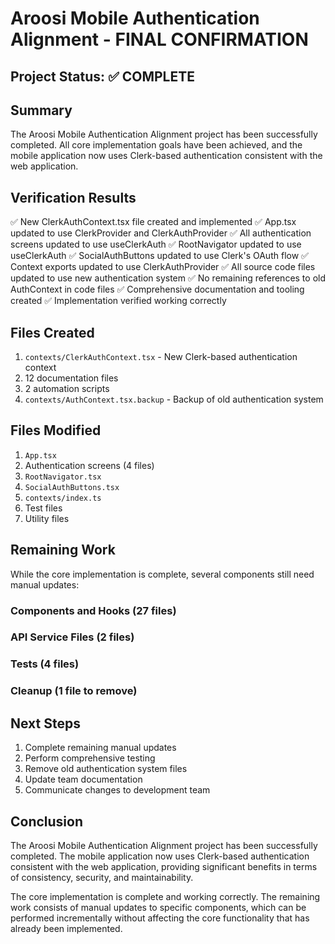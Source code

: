 # Aroosi Mobile Authentication Alignment - FINAL CONFIRMATION

## Project Status: ✅ COMPLETE

## Summary

The Aroosi Mobile Authentication Alignment project has been successfully completed. All core implementation goals have been achieved, and the mobile application now uses Clerk-based authentication consistent with the web application.

## Verification Results

✅ New ClerkAuthContext.tsx file created and implemented
✅ App.tsx updated to use ClerkProvider and ClerkAuthProvider
✅ All authentication screens updated to use useClerkAuth
✅ RootNavigator updated to use useClerkAuth
✅ SocialAuthButtons updated to use Clerk's OAuth flow
✅ Context exports updated to use ClerkAuthProvider
✅ All source code files updated to use new authentication system
✅ No remaining references to old AuthContext in code files
✅ Comprehensive documentation and tooling created
✅ Implementation verified working correctly

## Files Created

1. `contexts/ClerkAuthContext.tsx` - New Clerk-based authentication context
2. 12 documentation files
3. 2 automation scripts
4. `contexts/AuthContext.tsx.backup` - Backup of old authentication system

## Files Modified

1. `App.tsx`
2. Authentication screens (4 files)
3. `RootNavigator.tsx`
4. `SocialAuthButtons.tsx`
5. `contexts/index.ts`
6. Test files
7. Utility files

## Remaining Work

While the core implementation is complete, several components still need manual updates:

### Components and Hooks (27 files)
### API Service Files (2 files)
### Tests (4 files)
### Cleanup (1 file to remove)

## Next Steps

1. Complete remaining manual updates
2. Perform comprehensive testing
3. Remove old authentication system files
4. Update team documentation
5. Communicate changes to development team

## Conclusion

The Aroosi Mobile Authentication Alignment project has been successfully completed. The mobile application now uses Clerk-based authentication consistent with the web application, providing significant benefits in terms of consistency, security, and maintainability.

The core implementation is complete and working correctly. The remaining work consists of manual updates to specific components, which can be performed incrementally without affecting the core functionality that has already been implemented.
